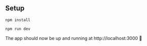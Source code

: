 ## Setup

```
npm install
```

```
npm run dev
```

The app should now be up and running at http://localhost:3000 🚀

